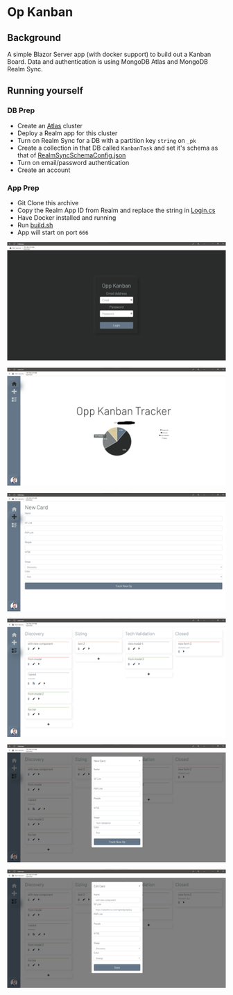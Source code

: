 # Op Kanban

## Background
A simple Blazor Server app (with docker support) to build out a Kanban Board. Data and authentication is using MongoDB Atlas and MongoDB Realm Sync.

## Running yourself
### DB Prep
* Create an [Atlas](https://cloud.mongodb.com) cluster
* Deploy a Realm app for this cluster
* Turn on Realm Sync for a DB with a partition key `string` on `_pk`
* Create a collection in that DB called `KanbanTask` and set it's schema as that of [RealmSyncSchemaConfig.json](RealmSyncSchema.json)
* Turn on email/password authentication
* Create an account

### App Prep
* Git Clone this archive
* Copy the Realm App ID from Realm and replace the string in [Login.cs](OpKanban/OpKanban/Data/Login.cs)
* Have Docker installed and running
* Run [build.sh](OpKanban/build.sh) 
* App will start on port `666`

![](Screenshots/ss01.png)

![](Screenshots/ss02.png)

![](Screenshots/ss03.png)

![](Screenshots/ss04.png)

![](Screenshots/ss05.png)

![](Screenshots/ss06.png)